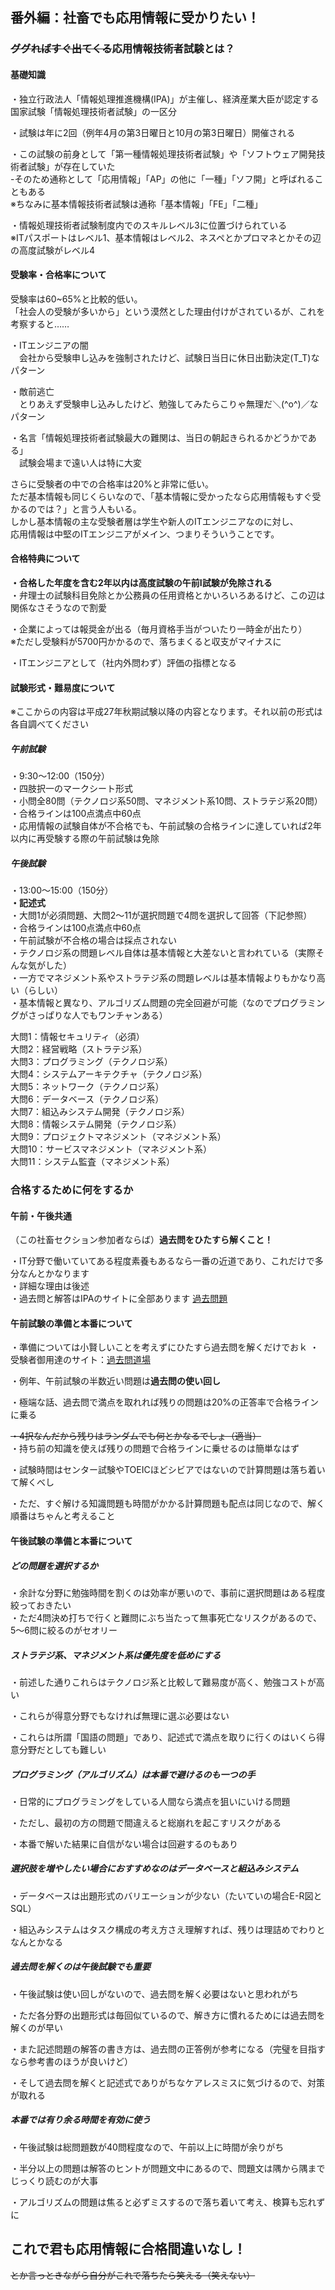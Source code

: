 ## 番外編：社畜でも応用情報に受かりたい！

### ~~ググればすぐ出てくる~~応用情報技術者試験とは？

#### 基礎知識
・独立行政法人「情報処理推進機構(IPA)」が主催し、経済産業大臣が認定する国家試験「情報処理技術者試験」の一区分

・試験は年に2回（例年4月の第3日曜日と10月の第3日曜日）開催される

・この試験の前身として「第一種情報処理技術者試験」や「ソフトウェア開発技術者試験」が存在していた  
 -そのため通称として「応用情報」「AP」の他に「一種」「ソフ開」と呼ばれることもある  
 ※ちなみに基本情報技術者試験は通称「基本情報」「FE」「二種」  

・情報処理技術者試験制度内でのスキルレベル3に位置づけられている  
 ※ITパスポートはレベル1、基本情報はレベル2、ネスペとかプロマネとかその辺の高度試験がレベル4

#### 受験率・合格率について
受験率は60~65%と比較的低い。  
「社会人の受験が多いから」という漠然とした理由付けがされているが、これを考察すると……

・ITエンジニアの闇  
　会社から受験申し込みを強制されたけど、試験日当日に休日出勤決定(T_T)なパターン

・敵前逃亡  
　とりあえず受験申し込みしたけど、勉強してみたらこりゃ無理だ＼(^o^)／なパターン

・名言「情報処理技術者試験最大の難関は、当日の朝起きられるかどうかである」  
　試験会場まで遠い人は特に大変

さらに受験者の中での合格率は20%と非常に低い。  
ただ基本情報も同じくらいなので、「基本情報に受かったなら応用情報もすぐ受かるのでは？」と言う人もいる。  
しかし基本情報の主な受験者層は学生や新人のITエンジニアなのに対し、  
応用情報は中堅のITエンジニアがメイン、つまりそういうことです。

#### 合格特典について
**・合格した年度を含む2年以内は高度試験の午前Ⅰ試験が免除される**  
・弁理士の試験科目免除とか公務員の任用資格とかいろいろあるけど、この辺は関係なさそうなので割愛

・企業によっては報奨金が出る（毎月資格手当がついたり一時金が出たり）  
※ただし受験料が5700円かかるので、落ちまくると収支がマイナスに

・ITエンジニアとして（社内外問わず）評価の指標となる  

#### 試験形式・難易度について
※ここからの内容は平成27年秋期試験以降の内容となります。それ以前の形式は各自調べてください

##### 午前試験
・9:30～12:00（150分）  
・四肢択一のマークシート形式  
・小問全80問（テクノロジ系50問、マネジメント系10問、ストラテジ系20問）  
・合格ラインは100点満点中60点  
・応用情報の試験自体が不合格でも、午前試験の合格ラインに達していれば2年以内に再受験する際の午前試験は免除

##### 午後試験
・13:00～15:00（150分）  
**・記述式**  
・大問1が必須問題、大問2～11が選択問題で4問を選択して回答（下記参照）  
・合格ラインは100点満点中60点  
・午前試験が不合格の場合は採点されない  
・テクノロジ系の問題レベル自体は基本情報と大差ないと言われている（実際そんな気がした）  
・一方でマネジメント系やストラテジ系の問題レベルは基本情報よりもかなり高い（らしい）  
・基本情報と異なり、アルゴリズム問題の完全回避が可能（なのでプログラミングがさっぱりな人でもワンチャンある）

大問1：情報セキュリティ（必須）  
大問2：経営戦略（ストラテジ系）  
大問3：プログラミング（テクノロジ系）  
大問4：システムアーキテクチャ（テクノロジ系）  
大問5：ネットワーク（テクノロジ系）  
大問6：データベース（テクノロジ系）  
大問7：組込みシステム開発（テクノロジ系）  
大問8：情報システム開発（テクノロジ系）  
大問9：プロジェクトマネジメント（マネジメント系）  
大問10：サービスマネジメント（マネジメント系）  
大問11：システム監査（マネジメント系）


### 合格するために何をするか
#### 午前・午後共通
（この社畜セクション参加者ならば）**過去問をひたすら解くこと！**

・IT分野で働いていてある程度素養もあるなら一番の近道であり、これだけで多分なんとかなります  
・詳細な理由は後述  
・過去問と解答はIPAのサイトに全部あります
[過去問題](https://www.jitec.ipa.go.jp/1_04hanni_sukiru/_index_mondai.html)

#### 午前試験の準備と本番について
・準備については小賢しいことを考えずにひたすら過去問を解くだけでおｋ
・受験者御用達のサイト：[過去問道場](https://www.ap-siken.com/apkakomon.php)

・例年、午前試験の半数近い問題は**過去問の使い回し**

・極端な話、過去問で満点を取れれば残りの問題は20%の正答率で合格ラインに乗る

~~・4択なんだから残りはランダムでも何とかなるでしょ（適当）~~  
・持ち前の知識を使えば残りの問題で合格ラインに乗せるのは簡単なはず  

・試験時間はセンター試験やTOEICほどシビアではないので計算問題は落ち着いて解くべし

・ただ、すぐ解ける知識問題も時間がかかる計算問題も配点は同じなので、解く順番はちゃんと考えること

#### 午後試験の準備と本番について
##### どの問題を選択するか
・余計な分野に勉強時間を割くのは効率が悪いので、事前に選択問題はある程度絞っておきたい  
・ただ4問決め打ちで行くと難問にぶち当たって無事死亡なリスクがあるので、5～6問に絞るのがセオリー

##### ストラテジ系、マネジメント系は優先度を低めにする
・前述した通りこれらはテクノロジ系と比較して難易度が高く、勉強コストが高い  

・これらが得意分野でもなければ無理に選ぶ必要はない

・これらは所謂「国語の問題」であり、記述式で満点を取りに行くのはいくら得意分野だとしても難しい

##### プログラミング（アルゴリズム）は本番で避けるのも一つの手
・日常的にプログラミングをしている人間なら満点を狙いにいける問題

・ただし、最初の方の問題で間違えると総崩れを起こすリスクがある

・本番で解いた結果に自信がない場合は回避するのもあり

##### 選択肢を増やしたい場合におすすめなのはデータベースと組込みシステム
・データベースは出題形式のバリエーションが少ない（たいていの場合E-R図とSQL）

・組込みシステムはタスク構成の考え方さえ理解すれば、残りは理詰めでわりとなんとかなる

##### 過去問を解くのは午後試験でも重要
・午後試験は使い回しがないので、過去問を解く必要はないと思われがち

・ただ各分野の出題形式は毎回似ているので、解き方に慣れるためには過去問を解くのが早い

・また記述問題の解答の書き方は、過去問の正答例が参考になる（完璧を目指すなら参考書のほうが良いけど）

・そして過去問を解くと記述式でありがちなケアレスミスに気づけるので、対策が取れる

##### 本番では有り余る時間を有効に使う
・午後試験は総問題数が40問程度なので、午前以上に時間が余りがち

・半分以上の問題は解答のヒントが問題文中にあるので、問題文は隅から隅までじっくり読むのが大事

・アルゴリズムの問題は焦ると必ずミスするので落ち着いて考え、検算も忘れずに


## これで君も応用情報に合格間違いなし！
~~とか言っときながら自分がこれで落ちたら笑える（笑えない）~~
